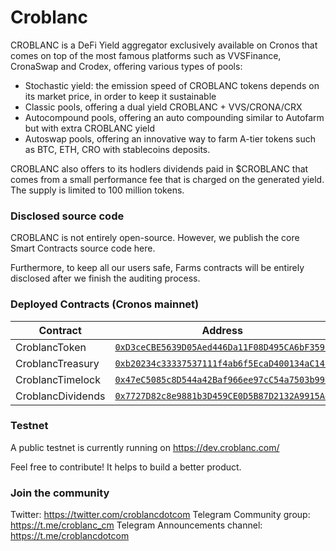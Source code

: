 # Croblanc

CROBLANC is a DeFi Yield aggregator exclusively available on Cronos that comes on top of the most famous platforms such as VVSFinance, CronaSwap and Crodex, offering various types of pools:

- Stochastic yield: the emission speed of CROBLANC tokens depends on its market price, in order to keep it sustainable
- Classic pools, offering a dual yield CROBLANC + VVS/CRONA/CRX
- Autocompound pools, offering an auto compounding similar to Autofarm but with extra CROBLANC yield
- Autoswap pools, offering an innovative way to farm A-tier tokens such as BTC, ETH, CRO with stablecoins deposits.

CROBLANC also offers to its hodlers dividends paid in $CROBLANC that comes from a small performance fee that is charged on the generated yield. The supply is limited to 100 million tokens.

### Disclosed source code

CROBLANC is not entirely open-source. However, we publish the core Smart Contracts source code here.

Furthermore, to keep all our users safe, Farms contracts will be entirely disclosed after we finish the auditing process.

### Deployed Contracts (Cronos mainnet)

| Contract | Address |
| ----------- | ----------- |
| CroblancToken | [`0xD3ceCBE5639D05Aed446Da11F08D495CA6bF359F`](https://cronos.crypto.org/explorer/address/0xD3ceCBE5639D05Aed446Da11F08D495CA6bF359F) |
| CroblancTreasury | [`0xb20234c33337537111f4ab6f5EcaD400134aC143`](https://cronos.crypto.org/explorer/address/0xb20234c33337537111f4ab6f5EcaD400134aC143) |
| CroblancTimelock | [`0x47eC5085c8D544a42Baf966ee97cC54a7503b996`](https://cronos.crypto.org/explorer/address/0x47eC5085c8D544a42Baf966ee97cC54a7503b996) |
| CroblancDividends | [`0x7727D82c8e9881b3D459CE0D5B87D2132A9915A4`](https://cronos.crypto.org/explorer/address/0x7727D82c8e9881b3D459CE0D5B87D2132A9915A4) |

### Testnet

A public testnet is currently running on https://dev.croblanc.com/

Feel free to contribute! It helps to build a better product.

### Join the community

Twitter: https://twitter.com/croblancdotcom
Telegram Community group: https://t.me/croblanc_cm
Telegram Announcements channel: https://t.me/croblancdotcom
